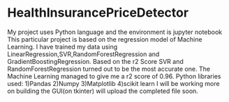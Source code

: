 # HealthInsurancePriceDetector
My project uses Python language and the environment is jupyter notebook
This particular project is based on the regression model of Machine Learning. I have trained my data using LinearRegression,SVR,RandomForestRegression and GradientBoostingRegression. Based on the r2 Score SVR and RandomForestRegression turned out to be the most accurate one.
The Machine Learning managed to give me a r2 score of 0.96.
Python libraries used:
1)Pandas
2)Numpy
3)Matplotlib
4)scikit learn
I will be working more on building the GUI(on tkinter) will upload the completed file soon.

